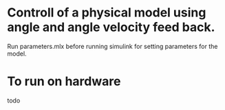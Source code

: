# Controll of a physical model using angle and angle velocity feed back.


Run parameters.mlx before running simulink for setting parameters for the model.

# To run on hardware
todo